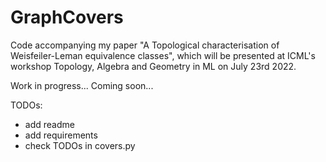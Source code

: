# GraphCovers
Code accompanying my paper "A Topological characterisation of Weisfeiler-Leman equivalence classes", which will be presented at ICML's workshop Topology, Algebra and Geometry in ML on July 23rd 2022.

Work in progress... Coming soon...

TODOs:
 - add readme
 - add requirements
 - check TODOs in covers.py
